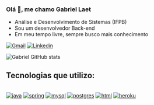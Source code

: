 ### Olá 👋, me chamo Gabriel Laet
- Análise e Desenvolvimento de Sistemas (IFPB)
- Sou um desenvolvedor Back-end
- Em meu tempo livre, sempre busco mais conhecimento

[![Gmail](https://img.shields.io/badge/Gmail-D14836?style=for-the-badge&logo=gmail&logoColor=white)](mailto:gabriellaetfm12@gmail.com)
[![Linkedin](https://img.shields.io/badge/LinkedIn-0077B5?style=for-the-badge&logo=linkedin&logoColor=white)](https://www.linkedin.com/in/gabriel-laet-53a865264/)

![Gabriel GitHub stats](https://github-readme-stats.vercel.app/api?username=laetgabriel&show_icons=true&theme=dark&locale=pt-br)

## Tecnologias que utilizo:

<div style="display: inline-block"><br/>
<a href="https://www.java.com/"><img src="https://img.shields.io/badge/Java-ED8B00?style=for-the-badge&logo=openjdk&logoColor=white" alt="java"/></a>
<a href="https://spring.io/"><img src="https://img.shields.io/badge/Spring-6DB33F?style=for-the-badge&logo=spring&logoColor=white" alt="spring"/></a>
<a href="https://www.mysql.com/"><img src="https://img.shields.io/badge/MySQL-00000F?style=for-the-badge&logo=mysql&logoColor=white" alt="mysql"/></a>
<a href="https://www.postgresql.org/"><img src="https://img.shields.io/badge/PostgreSQL-316192?style=for-the-badge&logo=postgresql&logoColor=white" alt="postgres"/></a>
<a href="https://html.spec.whatwg.org/"><img src="https://img.shields.io/badge/HTML5-E34F26?style=for-the-badge&logo=html5&logoColor=white" alt="html"/></a>
<a href="https://www.heroku.com/"><img src="https://img.shields.io/badge/Heroku-430098?style=for-the-badge&logo=heroku&logoColor=white" alt="heroku"/></a>
</div>
